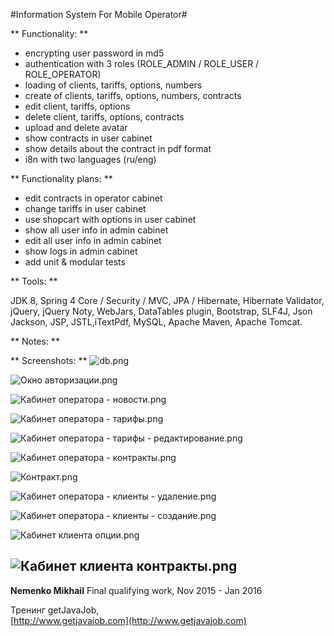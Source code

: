 #Information System For Mobile Operator#

** Functionality: **

+ encrypting user password in md5
+ authentication with 3 roles (ROLE_ADMIN / ROLE_USER / ROLE_OPERATOR) 
+ loading of clients, tariffs, options, numbers
+ create of clients, tariffs, options, numbers, contracts
+ edit client, tariffs, options   
+ delete client, tariffs, options, contracts 
+ upload and delete avatar   
+ show contracts in user cabinet
+ show details about the contract in pdf format
+ i8n with two languages (ru/eng)   

** Functionality plans: **

+ edit contracts in operator cabinet
+ change tariffs in user cabinet
+ use shopcart with options in user cabinet
+ show all user info in admin cabinet
+ edit all user info in admin cabinet
+ show logs in admin cabinet
+ add unit & modular tests

** Tools: **  

 JDK 8, Spring 4 Core / Security / MVC, JPA / Hibernate, Hibernate Validator, jQuery, jQuery Noty, WebJars, DataTables plugin, Bootstrap, SLF4J, Json Jackson, JSP, JSTL,iTextPdf, MySQL, Apache Maven, Apache Tomcat.  

** Notes: **  

** Screenshots: ** 
![db.png](https://bitbucket.org/repo/x5K4db/images/1222740218-db.png)

![Окно авторизации.png](https://bitbucket.org/repo/x5K4db/images/1804663736-%D0%9E%D0%BA%D0%BD%D0%BE%20%D0%B0%D0%B2%D1%82%D0%BE%D1%80%D0%B8%D0%B7%D0%B0%D1%86%D0%B8%D0%B8.png)

![Кабинет оператора - новости.png](https://bitbucket.org/repo/x5K4db/images/3530711292-%D0%9A%D0%B0%D0%B1%D0%B8%D0%BD%D0%B5%D1%82%20%D0%BE%D0%BF%D0%B5%D1%80%D0%B0%D1%82%D0%BE%D1%80%D0%B0%20-%20%D0%BD%D0%BE%D0%B2%D0%BE%D1%81%D1%82%D0%B8.png)

![Кабинет оператора - тарифы.png](https://bitbucket.org/repo/x5K4db/images/1289657535-%D0%9A%D0%B0%D0%B1%D0%B8%D0%BD%D0%B5%D1%82%20%D0%BE%D0%BF%D0%B5%D1%80%D0%B0%D1%82%D0%BE%D1%80%D0%B0%20-%20%D1%82%D0%B0%D1%80%D0%B8%D1%84%D1%8B.png)

![Кабинет оператора - тарифы - редактирование.png](https://bitbucket.org/repo/x5K4db/images/1818034719-%D0%9A%D0%B0%D0%B1%D0%B8%D0%BD%D0%B5%D1%82%20%D0%BE%D0%BF%D0%B5%D1%80%D0%B0%D1%82%D0%BE%D1%80%D0%B0%20-%20%D1%82%D0%B0%D1%80%D0%B8%D1%84%D1%8B%20-%20%D1%80%D0%B5%D0%B4%D0%B0%D0%BA%D1%82%D0%B8%D1%80%D0%BE%D0%B2%D0%B0%D0%BD%D0%B8%D0%B5.png)

![Кабинет оператора - контракты.png](https://bitbucket.org/repo/x5K4db/images/3879136268-%D0%9A%D0%B0%D0%B1%D0%B8%D0%BD%D0%B5%D1%82%20%D0%BE%D0%BF%D0%B5%D1%80%D0%B0%D1%82%D0%BE%D1%80%D0%B0%20-%20%D0%BA%D0%BE%D0%BD%D1%82%D1%80%D0%B0%D0%BA%D1%82%D1%8B.png)

![Контракт.png](https://bitbucket.org/repo/x5K4db/images/1593198405-%D0%9A%D0%BE%D0%BD%D1%82%D1%80%D0%B0%D0%BA%D1%82.png)

![Кабинет оператора - клиенты - удаление.png](https://bitbucket.org/repo/x5K4db/images/3968652808-%D0%9A%D0%B0%D0%B1%D0%B8%D0%BD%D0%B5%D1%82%20%D0%BE%D0%BF%D0%B5%D1%80%D0%B0%D1%82%D0%BE%D1%80%D0%B0%20-%20%D0%BA%D0%BB%D0%B8%D0%B5%D0%BD%D1%82%D1%8B%20-%20%D1%83%D0%B4%D0%B0%D0%BB%D0%B5%D0%BD%D0%B8%D0%B5.png)

![Кабинет оператора - клиенты - создание.png](https://bitbucket.org/repo/x5K4db/images/4014884494-%D0%9A%D0%B0%D0%B1%D0%B8%D0%BD%D0%B5%D1%82%20%D0%BE%D0%BF%D0%B5%D1%80%D0%B0%D1%82%D0%BE%D1%80%D0%B0%20-%20%D0%BA%D0%BB%D0%B8%D0%B5%D0%BD%D1%82%D1%8B%20-%20%D1%81%D0%BE%D0%B7%D0%B4%D0%B0%D0%BD%D0%B8%D0%B5.png)

![Кабинет клиента опции.png](https://bitbucket.org/repo/x5K4db/images/178742625-%D0%9A%D0%B0%D0%B1%D0%B8%D0%BD%D0%B5%D1%82%20%D0%BA%D0%BB%D0%B8%D0%B5%D0%BD%D1%82%D0%B0%20%D0%BE%D0%BF%D1%86%D0%B8%D0%B8.png)

![Кабинет клиента контракты.png](https://bitbucket.org/repo/x5K4db/images/1416620836-%D0%9A%D0%B0%D0%B1%D0%B8%D0%BD%D0%B5%D1%82%20%D0%BA%D0%BB%D0%B8%D0%B5%D0%BD%D1%82%D0%B0%20%D0%BA%D0%BE%D0%BD%D1%82%D1%80%D0%B0%D0%BA%D1%82%D1%8B.png)
--

**Nemenko Mikhail**
Final qualifying work, Nov 2015 - Jan 2016 

Тренинг getJavaJob,   
[http://www.getjavajob.com](http://www.getjavajob.com)